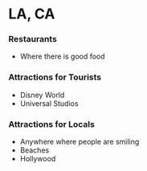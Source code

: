 # LA, CA

### Restaurants
- Where there is good food

### Attractions for Tourists

- Disney World
- Universal Studios

### Attractions for Locals

- Anywhere where people are smiling
- Beaches
- Hollywood